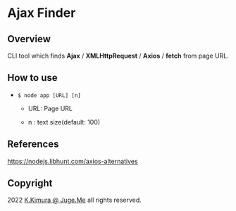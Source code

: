 # Ajax Finder

## Overview

CLI tool which finds **Ajax** / **XMLHttpRequest** / **Axios** / **fetch** from page URL.


## How to use

- `$ node app [URL] [n]`

  - URL: Page URL

  - n : text size(default: 100)


## References

https://nodejs.libhunt.com/axios-alternatives


## Copyright

2022 [K.Kimura @ Juge.Me](https://github.com/dotnsf) all rights reserved.
